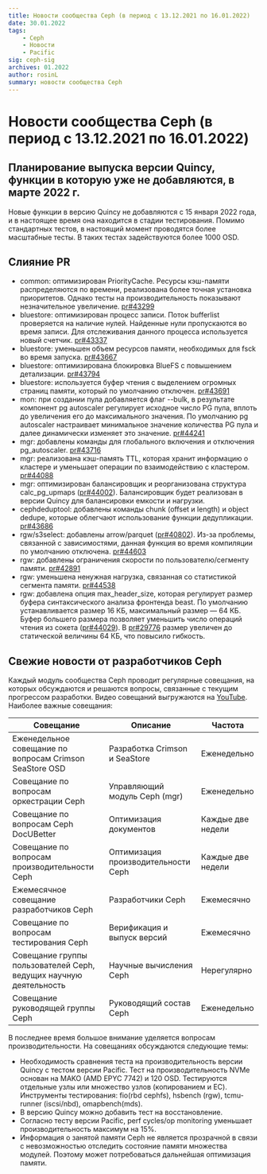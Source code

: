 ```yaml
---
title: Новости сообщества Ceph (в период с 13.12.2021 по 16.01.2022)  
date: 30.01.2022  
tags:  
    - Ceph  
    - Новости  
    - Pacific  
sig: ceph-sig  
archives: 01.2022  
author: rosinL  
summary: новости сообщества Ceph
---
```


# Новости сообщества Ceph (в период с 13.12.2021 по 16.01.2022)

## Планирование выпуска версии Quincy, функции в которую уже не добавляются, в марте 2022 г.

Новые функции в версию Quincy не добавляются с 15 января 2022 года, и в настоящее время она находится в стадии тестирования. Помимо стандартных тестов, в настоящий момент проводятся более масштабные тесты. В таких тестах задействуются более 1000 OSD.

## Слияние PR

- common: оптимизирован PriorityCache. Ресурсы кэш-памяти распределяются по времени, реализована более точная установка приоритетов. Однако тесты на производительность показывают незначительное увеличение. [pr#43299](https://github.com/ceph/ceph/pull/43299)
- bluestore: оптимизирован процесс записи. Поток bufferlist проверяется на наличие нулей. Найденные нули пропускаются во время записи. Для отслеживания данного процесса используется новый счетчик. [pr#43337](https://github.com/ceph/ceph/pull/43337)
- bluestore: уменьшен объем ресурсов памяти, необходимых для fsck во время запуска. [pr#43667](https://github.com/ceph/ceph/pull/43667)
- bluestore: оптимизирована блокировка BlueFS с повышением детализации. [pr#43794](https://github.com/ceph/ceph/pull/43794)
- bluestore: используется буфер чтения с выделением огромных страниц памяти, который по умолчанию отключен. [pr#43691](https://github.com/ceph/ceph/pull/43691)
- mon: при создании пула добавляется флаг --bulk, в результате компонент pg autoscaler регулирует исходное число PG пула, вплоть до увеличения его до максимального значения. По умолчанию pg autoscaler настраивает минимальное значение количества PG пула и далее динамически изменяет это значение. [pr#44241](https://github.com/ceph/ceph/pull/44241)
- mgr: добавлены команды для глобального включения и отключения pg\_autoscaler. [pr#43716](https://github.com/ceph/ceph/pull/43716)
- mgr: реализована кэш-память TTL, которая хранит информацию о кластере и уменьшает операции по взаимодействию с кластером. [pr#44088](https://github.com/ceph/ceph/pull/44088)
- mgr: оптимизирован балансировщик и реорганизована структура calc\_pg\_upmaps ([pr#44002](https://github.com/ceph/ceph/pull/44002)). Балансировщик будет реализован в версии Quincy для балансировки емкости и нагрузки.
- cephdeduptool: добавлены команды chunk (offset и length) и object dedupe, которые облегчают использование функции дедупликации. [pr#43686](https://github.com/ceph/ceph/pull/43686)
- rgw/s3select: добавлены arrow/parquet ([pr#40802](https://github.com/ceph/ceph/pull/40802)). Из-за проблемы, связанной с зависимостями, данная функция во время компиляции по умолчанию отключена. [pr#44603](https://github.com/ceph/ceph/pull/44603)
- rgw: добавлены ограничения скорости по пользователю/сегменту памяти. [pr#42891](https://github.com/ceph/ceph/pull/42891)
- rgw: уменьшена ненужная нагрузка, связанная со статистикой сегмента памяти.  [pr#44538](https://github.com/ceph/ceph/pull/44538)
- rgw: добавлена опция max\_header\_size, которая регулирует размер буфера синтаксического анализа фронтенда beast. По умолчанию устанавливается размер 16 КБ, максимальный размер — 64 КБ. Буфер большего размера позволяет уменьшить число операций чтения из сокета ([pr#44029](https://github.com/ceph/ceph/pull/44029)). В [pr#29776](https://github.com/ceph/ceph/pull/29776) размер увеличен до статической величины 64 КБ, что повысило гибкость.

## Свежие новости от разработчиков Ceph

Каждый модуль сообщества Ceph проводит регулярные совещания, на которых обсуждаются и решаются вопросы, связанные с текущим прогрессом разработки. Видео совещаний выгружаются на [YouTube](https://www.youtube.com/channel/UCno-Fry25FJ7B4RycCxOtfw/videos). Наиболее важные совещания: 

| Совещание                                                    | Описание                            | Частота           |
| ------------------------------------------------------------ | ----------------------------------- | ----------------- |
| Еженедельное совещание по вопросам Crimson SeaStore OSD      | Разработка Crimson и SeaStore       | Еженедельно       |
| Совещание по вопросам оркестрации Ceph                       | Управляющий модуль Ceph (mgr)       | Еженедельно       |
| Совещание по вопросам Ceph DocUBetter                        | Оптимизация документов              | Каждые две недели |
| Совещание по вопросам производительности Ceph                | Оптимизация производительности Ceph | Каждые две недели |
| Ежемесячное совещание разработчиков Ceph                     | Разработчики Ceph                   | Ежемесячно        |
| Совещание по вопросам тестирования Ceph                      | Верификация и выпуск версий         | Ежемесячно        |
| Совещание группы пользователей Ceph, ведущих научную деятельность | Научные вычисления Ceph             | Нерегулярно       |
| Совещание руководящей группы Ceph                            | Руководящий состав Ceph             | Еженедельно       |

В последнее время большое внимание уделяется вопросам производительности. На совещаниях обсуждаются следующие темы:

- Необходимость сравнения теста на производительность версии Quincy с тестом версии Pacific. Тест на производительность NVMe основан на MAKO (AMD EPYC 7742) и 120 OSD. Тестируются отдельные узлы или множество узлов (копированием и EC). Инструменты тестирования: fio(rbd cephfs), hsbench (rgw), tcmu-runner (iscsi/nbd), omapbench(mds).
- В версию Quincy можно добавить тест на восстановление.
- Согласно тесту версии Pacific, perf cycles/op monitoring уменьшает производительность максимум на 15%.
- Информация о занятой памяти Ceph не является прозрачной в связи с невозможностью отследить состояние памяти множества модулей. Поэтому может потребоваться дальнейшая оптимизация памяти.